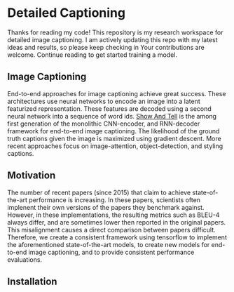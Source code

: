 # Detailed Captioning

Thanks for reading my code! This repository is my research workspace for detailed image captioning. I am actively updating this repo with my latest ideas and results, so please keep checking in Your contributions are welcome. Continue reading to get started training a model.


## Image Captioning

End-to-end approaches for image captioning achieve great success. These architectures use neural networks to encode an image into a latent featurized representation. These features are decoded using a second neural network into a sequence of word ids. [Show And Tell](https://arxiv.org/abs/1411.4555) is the among first generation of the monolithic CNN-encoder, and RNN-decoder framework for end-to-end image captioning. The likelihood of the ground truth captions given the image is maximized using gradient descent. More recent approaches focus on image-attention, object-detection, and styling captions.


## Motivation

The number of recent papers (since 2015) that claim to achieve state-of-the-art performance is increasing. In these papers, scientists  often implenent their own versions of the papers they benchmark against. However, in these implementations, the resulting metrics such as BLEU-4 always differ, and are sometimes lower then reported in the original papers. This misalignment causes a direct comparison between papers difficult. Therefore, we create a consistent framework using tensorflow to implement the aforementioned state-of-the-art models, to create new models for end-to-end image captioning, and to provide consistent performance evaluations.


## Installation




